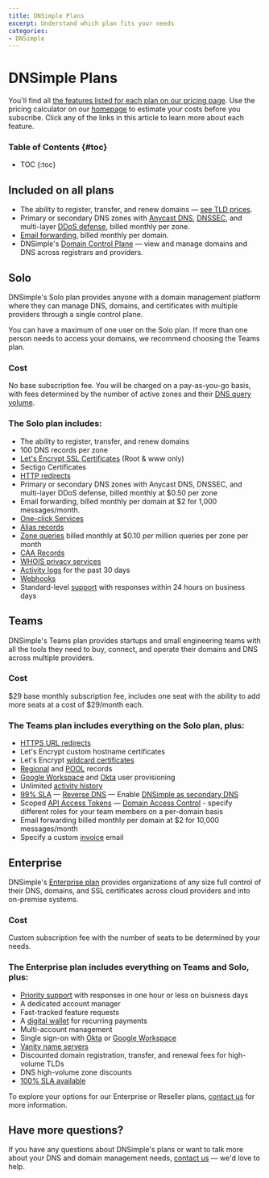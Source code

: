 ```yaml
---
title: DNSimple Plans
excerpt: Understand which plan fits your needs
categories:
- DNSimple
---
```


# DNSimple Plans

You'll find all [the features listed for each plan on our pricing page](https://dnsimple.com/pricing#features). Use the pricing calculator on our [homepage](https://dnsimple.com) to estimate your costs before you subscribe. Click any of the links in this article to learn more about each feature.

### Table of Contents {#toc}

* TOC
{:toc}

## Included on all plans 

- The ability to register, transfer, and renew domains — [see TLD prices](https://dnsimple.com/tlds).
- Primary or secondary DNS zones with [Anycast DNS](/articles/why-anycast-dns/), [DNSSEC](/articles/dnssec/), and multi-layer [DDoS defense](/articles/protection-ddos/), billed monthly per zone.
- [Email forwarding](https://support.dnsimple.com/articles/email-forwarding/), billed monthly per domain.
- DNSimple's [Domain Control Plane](https://dnsimple.com/products/domain-control-plane) — view and manage domains and DNS across registrars and providers.

## Solo

DNSimple's Solo plan provides anyone with a domain management platform where they can manage DNS, domains, and certificates with multiple providers through a single control plane.  

<info>
You can have a maximum of one user on the Solo plan. If more than one person needs to access your domains, we recommend choosing the Teams plan.
</info>

### Cost 

No base subscription fee. You will be charged on a pay-as-you-go basis, with fees determined by the number of active zones and their [DNS query volume](/articles/dns-query-limits). 

### The Solo plan includes:

- The ability to register, transfer, and renew domains
- 100 DNS records per zone
- [Let's Encrypt SSL Certificates](/articles/ordering-lets-encrypt-certificate/) (Root & www only)
- Sectigo Certificates
- [HTTP redirects](/articles/redirector/)
- Primary or secondary DNS zones with Anycast DNS, DNSSEC, and multi-layer DDoS defense, billed monthly at $0.50 per zone
- Email forwarding, billed monthly per domain at $2 for 1,000 messages/month. 
- [One-click Services](/articles/services/)
- [Alias records](/articles/alias-record/)
- [Zone queries](/articles/dns-query-limits/) billed monthly at $0.10 per million queries per zone per month
- [CAA Records](/articles/caa-record/)
- [WHOIS privacy services ](/articles/whois-privacy/)
- [Activity logs](/articles/activity-tracking/) for the past 30 days
- [Webhooks](/articles/webhooks/)
- Standard-level [support](/articles/dnsimple-support/) with responses within 24 hours on business days
  
## Teams

DNSimple's Teams plan provides startups and small engineering teams with all the tools they need to buy, connect, and operate their domains and DNS across multiple providers.

### Cost

$29 base monthly subscription fee, includes one seat with the ability to add more seats at a cost of $29/month each.

### The Teams plan includes everything on the Solo plan, plus:

- [HTTPS URL redirects](/articles/redirector/)
- Let's Encrypt custom hostname certificates
- Let's Encrypt [wildcard certificates](/articles/ordering-wildcard-certificate/)
- [Regional](/articles/regional-records/) and [POOL](/articles/pool-record/) records
- [Google Workspace](/articles/google-identity-provider/) and [Okta](/articles/okta-identity-provider/) user provisioning
- Unlimited [activity history](/articles/activity-tracking/)
- [99% SLA](https://dnsimple.com/service-level-agreement)
— [Reverse DNS](/articles/reverse-dns/)
— Enable [DNSimple as secondary DNS](/articles/secondary-dns-dnsimple-as-secondary/)
- Scoped [API Access Tokens](/articles/api-access-token/)
— [Domain Access Control](/articles/domain-access-control/) - specify different roles for your team members on a per-domain basis
- Email forwarding billed monthly per domain at $2 for 10,000 messages/month
- Specify a custom [invoice](/articles/understanding-invoice/) email

## Enterprise

DNSimple's [Enterprise plan](https://dnsimple.com/enterprises) provides organizations of any size full control of their DNS, domains, and SSL certificates across cloud providers and into on-premise systems.

### Cost 

Custom subscription fee with the number of seats to be determined by your needs.

### The Enterprise plan includes everything on Teams and Solo, plus:

- [Priority support](/articles/dnsimple-support/#how-do-i-get-priority-support) with responses in one hour or less on buisness days
- A dedicated account manager
- Fast-tracked feature requests
- A [digital wallet](/articles/wallet-replenishment/) for recurring payments
- Multi-account management
- Single sign-on with [Okta](/articles/okta-identity-provider/) or [Google Workspace](/articles/google-identity-provider/)
- [Vanity name servers](/articles/vanity-nameservers/)
- Discounted domain registration, transfer, and renewal fees for high-volume TLDs
- DNS high-volume zone discounts
- [100% SLA available](https://dnsimple.com/service-level-agreement)

To explore your options for our Enterprise or Reseller plans, [contact us](https://dnsimple.com/sales) for more information.

## Have more questions?

If you have any questions about DNSimple's plans or want to talk more about your DNS and domain management needs, [contact us](https://dnsimple.com/feedback) — we'd love to help.
